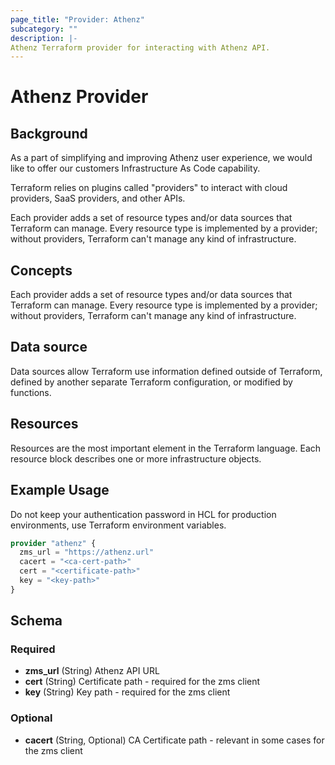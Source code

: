 ```yaml
---
page_title: "Provider: Athenz"
subcategory: ""
description: |-
Athenz Terraform provider for interacting with Athenz API.
---
```


# Athenz Provider

## Background

As a part of simplifying and improving Athenz user experience, we would like to offer our customers Infrastructure As Code capability.

Terraform relies on plugins called "providers" to interact with cloud providers, SaaS providers, and other APIs.

Each provider adds a set of resource types and/or data sources that Terraform can manage. Every resource type is implemented by a provider; without providers, Terraform can't manage any kind of infrastructure.

## Concepts
Each provider adds a set of resource types and/or data sources that Terraform can manage.
Every resource type is implemented by a provider; without providers, Terraform can't manage any kind of infrastructure.

## Data source
Data sources allow Terraform use information defined outside of Terraform, defined by another separate Terraform configuration, or modified by functions.

## Resources
Resources are the most important element in the Terraform language. Each resource block describes one or more infrastructure objects.

## Example Usage

Do not keep your authentication password in HCL for production environments, use Terraform environment variables.

```terraform
provider "athenz" {
  zms_url = "https://athenz.url"
  cacert = "<ca-cert-path>"
  cert = "<certificate-path>"
  key = "<key-path>"
}
```

## Schema

### Required

- **zms_url** (String) Athenz API URL
- **cert** (String) Certificate path - required for the zms client
- **key** (String) Key path - required for the zms client

### Optional

- **cacert** (String, Optional) CA Certificate path - relevant in some cases for the zms client
